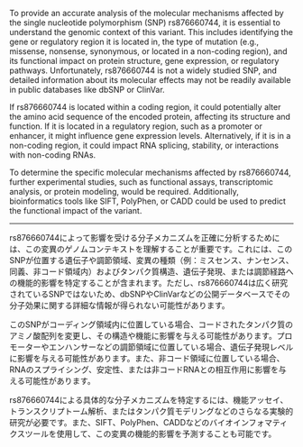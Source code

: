 To provide an accurate analysis of the molecular mechanisms affected by the single nucleotide polymorphism (SNP) rs876660744, it is essential to understand the genomic context of this variant. This includes identifying the gene or regulatory region it is located in, the type of mutation (e.g., missense, nonsense, synonymous, or located in a non-coding region), and its functional impact on protein structure, gene expression, or regulatory pathways. Unfortunately, rs876660744 is not a widely studied SNP, and detailed information about its molecular effects may not be readily available in public databases like dbSNP or ClinVar.

If rs876660744 is located within a coding region, it could potentially alter the amino acid sequence of the encoded protein, affecting its structure and function. If it is located in a regulatory region, such as a promoter or enhancer, it might influence gene expression levels. Alternatively, if it is in a non-coding region, it could impact RNA splicing, stability, or interactions with non-coding RNAs.

To determine the specific molecular mechanisms affected by rs876660744, further experimental studies, such as functional assays, transcriptomic analysis, or protein modeling, would be required. Additionally, bioinformatics tools like SIFT, PolyPhen, or CADD could be used to predict the functional impact of the variant.

---

rs876660744によって影響を受ける分子メカニズムを正確に分析するためには、この変異のゲノムコンテキストを理解することが重要です。これには、このSNPが位置する遺伝子や調節領域、変異の種類（例：ミスセンス、ナンセンス、同義、非コード領域内）およびタンパク質構造、遺伝子発現、または調節経路への機能的影響を特定することが含まれます。ただし、rs876660744は広く研究されているSNPではないため、dbSNPやClinVarなどの公開データベースでその分子効果に関する詳細な情報が得られない可能性があります。

このSNPがコーディング領域内に位置している場合、コードされたタンパク質のアミノ酸配列を変更し、その構造や機能に影響を与える可能性があります。プロモーターやエンハンサーなどの調節領域に位置している場合、遺伝子発現レベルに影響を与える可能性があります。また、非コード領域に位置している場合、RNAのスプライシング、安定性、または非コードRNAとの相互作用に影響を与える可能性があります。

rs876660744による具体的な分子メカニズムを特定するには、機能アッセイ、トランスクリプトーム解析、またはタンパク質モデリングなどのさらなる実験的研究が必要です。また、SIFT、PolyPhen、CADDなどのバイオインフォマティクスツールを使用して、この変異の機能的影響を予測することも可能です。
